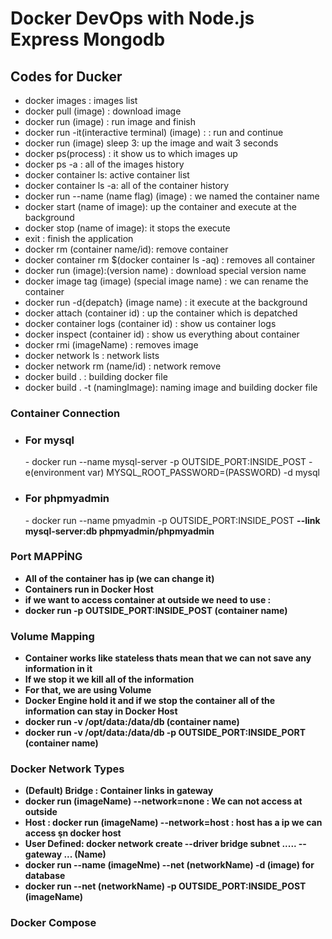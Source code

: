 # Docker DevOps with Node.js Express Mongodb

<h2>Codes for Ducker</h2>

- docker images : images list
- docker pull (image) : download image
- docker run (image) : run image and finish
- docker run -it(interactive terminal) (image) :  : run and continue
- docker run (image) sleep 3: up the image and wait 3 seconds
- docker ps(process) : it show us to which images up
- docker ps -a : all of the images history
- docker container ls: active container list
- docker container ls -a: all of the container history
- docker run --name (name flag) (image) : we named the container name
- docker start (name of image): up the container and execute at the background
- docker stop (name of image): it stops the execute
- exit : finish the application
- docker rm (container name/id): remove container
- docker container rm $(docker container ls -aq) : removes all container
- docker run (image):(version name) : download special version name
- docker image tag (image) (special image name) : we can rename the container
- docker run -d{depatch} (image name) : it execute at the background 
- docker attach (container id) : up the container which is depatched
- docker container logs (container id) : show us container logs
- docker inspect (container id) : show us everything about container
- docker rmi (imageName) : removes image
- docker network ls : network lists
- docker network rm (name/id) : network remove
- docker build . : building docker file
- docker build . -t (namingImage): naming image and building docker file
### Container Connection
- <h3>For mysql</h3>
  - docker run --name mysql-server -p OUTSIDE_PORT:INSIDE_POST -e(environment var) MYSQL_ROOT_PASSWORD=(PASSWORD) -d mysql
- <h3>For phpmyadmin</h3>
  - docker run --name pmyadmin -p OUTSIDE_PORT:INSIDE_POST <b>--link<b> mysql-server:db phpmyadmin/phpmyadmin

### Port MAPPİNG
- All of the container has ip (we can change it)
- Containers run in Docker Host
- if we want to access container at outside we need to use :
- docker run -p OUTSIDE_PORT:INSIDE_POST (container name)
### Volume Mapping 
- Container works like stateless thats mean that we can not save any information in it
- If we stop it we kill all of the information
- For that, we are using <b>Volume<b>
- Docker Engine hold it and if we stop the container all of the information can stay in Docker Host
- docker run -v /opt/data:/data/db (container name)
- docker run -v /opt/data:/data/db -p OUTSIDE_PORT:INSIDE_PORT (container name)
### Docker Network Types
- (Default) Bridge : Container links in gateway
- docker run (imageName) --network=none : We can not access at outside
- Host : docker run (imageName) --network=host : host has a ip we can access şn docker host
-  User Defined: docker network create --driver bridge subnet ..... --gateway ... (Name)
- docker run --name (imageNme) --net (networkName) -d (image) for database
- docker run --net (networkName) -p OUTSIDE_PORT:INSIDE_POST (imageName)
### Docker Compose
